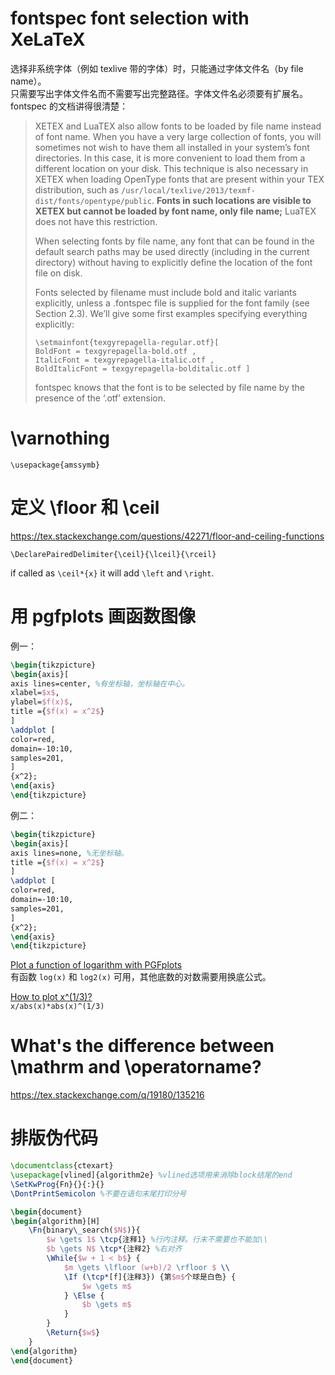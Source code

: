 # fontspec font selection with XeLaTeX

选择非系统字体（例如 texlive 带的字体）时，只能通过字体文件名（by file name）。  
只需要写出字体文件名而不需要写出完整路径。字体文件名必须要有扩展名。  
fontspec 的文档讲得很清楚：
> XETEX and LuaTEX also allow fonts to be loaded by file name instead of font name. When you
have a very large collection of fonts, you will sometimes not wish to have them all installed
in your system’s font directories. In this case, it is more convenient to load them from a different
location on your disk. This technique is also necessary in XETEX when loading OpenType
fonts that are present within your TEX distribution, such as `/usr/local/texlive/2013/texmf-dist/fonts/opentype/public`.
> **Fonts in such locations are visible to XETEX but cannot be loaded by font name, only file name;** LuaTEX does not have this restriction.
> 
> When selecting fonts by file name, any font that can be found in the default search paths
may be used directly (including in the current directory) without having to explicitly define
the location of the font file on disk.
> 
> Fonts selected by filename must include bold and italic variants explicitly, unless a
.fontspec file is supplied for the font family (see Section 2.3). We’ll give some first examples
specifying everything explicitly:
> ```
> \setmainfont{texgyrepagella-regular.otf}[
> BoldFont = texgyrepagella-bold.otf ,
> ItalicFont = texgyrepagella-italic.otf ,
> BoldItalicFont = texgyrepagella-bolditalic.otf ]
> ```
> fontspec knows that the font is to be selected by file name by the presence of the ‘.otf’ extension.


# \varnothing

`\usepackage{amssymb}`

# 定义 \floor 和 \ceil

https://tex.stackexchange.com/questions/42271/floor-and-ceiling-functions

`\DeclarePairedDelimiter{\ceil}{\lceil}{\rceil}`

if called as `\ceil*{x}` it will add `\left` and `\right`.

# 用 pgfplots 画函数图像

例一：
```latex
\begin{tikzpicture}
\begin{axis}[
axis lines=center, %有坐标轴，坐标轴在中心。
xlabel=$x$,
ylabel=$f(x)$,
title ={$f(x) = x^2$}
]
\addplot [
color=red,
domain=-10:10,
samples=201,
]
{x^2};
\end{axis}
\end{tikzpicture}
```
例二：
```latex
\begin{tikzpicture}
\begin{axis}[
axis lines=none, %无坐标轴。
title ={$f(x) = x^2$}
]
\addplot [
color=red,
domain=-10:10,
samples=201,
]
{x^2};
\end{axis}
\end{tikzpicture}
```




[Plot a function of logarithm with PGFplots](https://tex.stackexchange.com/q/444375/135216)  
有函数 `log(x)` 和 `log2(x)` 可用，其他底数的对数需要用换底公式。

[How to plot x^(1/3)?](https://tex.stackexchange.com/q/144454/135216)  
`x/abs(x)*abs(x)^(1/3)`

# What's the difference between \mathrm and \operatorname?

https://tex.stackexchange.com/q/19180/135216

# 排版伪代码

```latex
\documentclass{ctexart}
\usepackage[vlined]{algorithm2e} %vlined选项用来消除block结尾的end
\SetKwProg{Fn}{}{:}{}
\DontPrintSemicolon %不要在语句末尾打印分号

\begin{document}
\begin{algorithm}[H]
    \Fn{binary\_search($N$)}{
        $w \gets 1$ \tcp{注释1} %行内注释。行末不需要也不能加\\
        $b \gets N$ \tcp*{注释2} %右对齐
        \While{$w + 1 < b$} {
            $m \gets \lfloor (w+b)/2 \rfloor $ \\
            \If (\tcp*[f]{注释3}) {第$m$个球是白色} {
                $w \gets m$
            } \Else {
                $b \gets m$
            }
        }
        \Return{$w$}
    }
\end{algorithm}
\end{document}
```
